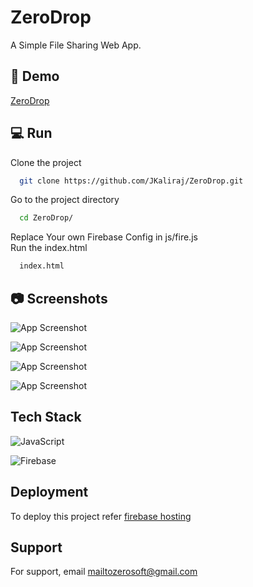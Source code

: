 
# ZeroDrop

A Simple File Sharing Web App.


## 🚀 Demo

[ZeroDrop](https://zerodrop.web.app/)
## 💻 Run

Clone the project

```bash
  git clone https://github.com/JKaliraj/ZeroDrop.git
```

Go to the project directory

```bash
  cd ZeroDrop/
```
Replace Your own Firebase Config in js/fire.js \
Run the index.html

```bash
  index.html
```


## 📷 Screenshots

![App Screenshot](https://i.postimg.cc/fLD0FDwL/home.png)

![App Screenshot](https://i.postimg.cc/kG5RJsRP/send.png)

![App Screenshot](https://i.postimg.cc/MGyQdvJN/code.png)

![App Screenshot](https://i.postimg.cc/9MbqHKMB/receive.png)
## Tech Stack
![JavaScript](https://img.shields.io/badge/javascript-%23323330.svg?style=for-the-badge&logo=javascript&logoColor=%23F7DF1E)

![Firebase](https://img.shields.io/badge/Firebase-039BE5?style=for-the-badge&logo=Firebase&logoColor=yellow)


## Deployment

To deploy this project refer 
[firebase hosting](https://medium.com/@aleemuddin13/how-to-host-static-website-on-firebase-hosting-for-free-9de8917bebf2)




## Support

For support, email mailtozerosoft@gmail.com

